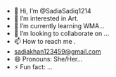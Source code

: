 - 👋 Hi, I’m @SadiaSadiq1214
- 👀 I’m interested in Art.
- 🌱 I’m currently learning WMA...
- 💞️ I’m looking to collaborate on ...
- 📫 How to reach me .
- sadiakhan123459@gmail.com
- 😄 Pronouns: She/Her...
- ⚡ Fun fact: ...

<!---
SadiaSadiq1214/SadiaSadiq1214 is a ✨ special ✨ repository because its `README.md` (this file) appears on your GitHub profile.
You can click the Preview link to take a look at your changes.
--->


